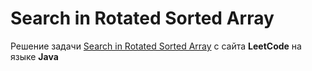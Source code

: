 # Search in Rotated Sorted Array
Решение задачи [Search in Rotated Sorted Array](https://leetcode.com/problems/search-in-rotated-sorted-array/) с сайта **LeetCode** на языке **Java**